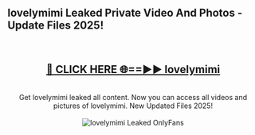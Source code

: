 <h2>lovelymimi Leaked Private Video And Photos - Update Files 2025!</h2>
<br>
<div align="center">
<h2><a href="https://top-ai-tools.click/QrbHav" rel="nofollow">🔴 CLICK HERE 🌐==►► lovelymimi</a></h2>
<br>
Get lovelymimi leaked all content. Now you can access all videos and pictures of lovelymimi. New Updated Files 2025!
<br>
<br>
<a href="https://top-ai-tools.click/QrbHav" rel="nofollow" data-target="animated-image.originalLink"><img src="https://i.ibb.co.com/WyWwxjT/player-gif2.gif" alt="lovelymimi Leaked  OnlyFans" style="max-width: 100%; display: inline-block;" data-target="animated-image.originalImage"></a>
</div>
<br>